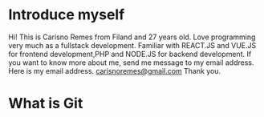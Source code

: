 # Introduce myself

Hi! This is Carisno Remes from Filand and 27 years old. Love programming very much as a fullstack development. Familiar with REACT.JS and VUE.JS for frontend development,PHP and NODE.JS for backend development. If you want to know more about me, send me message to my email address. Here is my email address. carisnoremes@gmail.com
Thank you.

# What is Git
